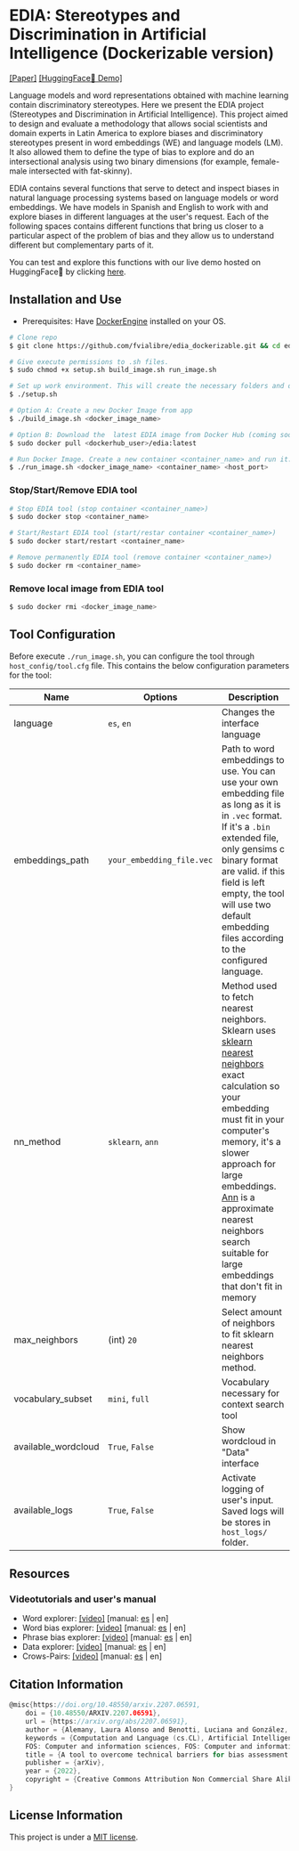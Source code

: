 # EDIA: Stereotypes and Discrimination in Artificial Intelligence (Dockerizable version)
[[Paper]](https://arxiv.org/abs/2207.06591) [[HuggingFace🤗 Demo]](https://huggingface.co/spaces/vialibre/edia) 

Language models and word representations obtained with machine learning contain discriminatory stereotypes. Here we present the EDIA project (Stereotypes and Discrimination in Artificial Intelligence). This project aimed to design and evaluate a methodology that allows social scientists and domain experts in Latin America to explore biases and discriminatory stereotypes present in word embeddings (WE) and language models (LM). It also allowed them to define the type of bias to explore and do an intersectional analysis using two binary dimensions (for example, female-male intersected with fat-skinny).

EDIA contains several functions that serve to detect and inspect biases in natural language processing systems based on language models or word embeddings. We have models in Spanish and English to work with and explore biases in different languages ​​at the user's request. Each of the following spaces contains different functions that bring us closer to a particular aspect of the problem of bias and they allow us to understand different but complementary parts of it.

You can test and explore this functions with our live demo hosted on HuggingFace🤗 by clicking [here](https://huggingface.co/spaces/vialibre/edia).


## Installation and Use

* Prerequisites: Have [DockerEngine](https://docs.docker.com/engine/install) installed on your OS.

```sh
# Clone repo
$ git clone https://github.com/fvialibre/edia_dockerizable.git && cd edia_dockerizable 

# Give execute permissions to .sh files.
$ sudo chmod +x setup.sh build_image.sh run_image.sh

# Set up work environment. This will create the necessary folders and download the data files to be able to generate the docker image.
$ ./setup.sh

# Option A: Create a new Docker Image from app
$ ./build_image.sh <docker_image_name>

# Option B: Download the  latest EDIA image from Docker Hub (coming soon)
$ sudo docker pull <dockerhub_user>/edia:latest

# Run Docker Image. Create a new container <container_name> and run it. The EDIA tool will be available at the address http://localhost:<host_port>
$ ./run_image.sh <docker_image_name> <container_name> <host_port>
```

### Stop/Start/Remove EDIA tool
```sh
# Stop EDIA tool (stop container <container_name>)
$ sudo docker stop <container_name>

# Start/Restart EDIA tool (start/restar container <container_name>)
$ sudo docker start/restart <container_name>

# Remove permanently EDIA tool (remove container <container_name>)
$ sudo docker rm <container_name>
```

### Remove local image from EDIA tool
```sh 
$ sudo docker rmi <docker_image_name>
```

## Tool Configuration

Before execute `./run_image.sh`, you can configure the tool through `host_config/tool.cfg` file. This contains the below configuration parameters for the tool:

| **Name** | **Options** | **Description** |
|---|---|---|
| language | `es`, `en` | Changes the interface language |
| embeddings_path | `your_embedding_file.vec` | Path to word embeddings to use. You can use your own embedding file as long as it is in `.vec` format. If it's a `.bin` extended file, only gensims c binary format are valid. if this field is left empty, the tool will use two default embedding files according to the configured language. |
| nn_method | `sklearn`, `ann` | Method used to fetch nearest neighbors. Sklearn uses [sklearn nearest neighbors](https://scikit-learn.org/stable/modules/neighbors.html) exact calculation so your embedding must fit in your computer's memory, it's a slower approach for large embeddings. [Ann](https://pypi.org/project/annoy/1.0.3/) is a approximate nearest neighbors search suitable for large embeddings that don't fit in memory |
| max_neighbors | (int) `20` | Select amount of neighbors to fit sklearn nearest neighbors method. |
| vocabulary_subset | `mini`, `full` | Vocabulary necessary for context search tool |
| available_wordcloud | `True`, `False` | Show wordcloud in "Data" interface |
| available_logs | `True`, `False` | Activate logging of user's input. Saved logs will be stores in `host_logs/` folder. |                                               

## Resources
### Videotutorials and user's manual
* Word explorer: [[video]]() [manual: [es](https://shorturl.at/cgwxJ) | en]
* Word bias explorer: [[video]]() [manual: [es](https://shorturl.at/htuEI) | en]
* Phrase bias explorer: [[video]]() [manual: [es](https://shorturl.at/fkBL3) | en]
* Data explorer: [[video]]() [manual: [es](https://shorturl.at/CIVY6) | en]
* Crows-Pairs: [[video]]() [manual: [es](https://shorturl.at/gJLTU) | en]

## Citation Information
```c
@misc{https://doi.org/10.48550/arxiv.2207.06591,
    doi = {10.48550/ARXIV.2207.06591},
    url = {https://arxiv.org/abs/2207.06591},
    author = {Alemany, Laura Alonso and Benotti, Luciana and González, Lucía and Maina, Hernán and Busaniche, Beatriz and Halvorsen, Alexia and Bordone, Matías and Sánchez, Jorge},
    keywords = {Computation and Language (cs.CL), Artificial Intelligence (cs.AI), 
    FOS: Computer and information sciences, FOS: Computer and information sciences},
    title = {A tool to overcome technical barriers for bias assessment in human language technologies},
    publisher = {arXiv},
    year = {2022},
    copyright = {Creative Commons Attribution Non Commercial Share Alike 4.0 International}
}
```

## License Information 
This project is under a [MIT license](https://github.com/fvialibre/edia_dockerizable/blob/main/app/LICENSE).

